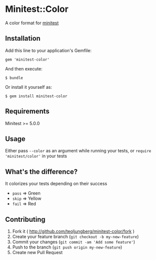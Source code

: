 # Minitest::Color

A color format for [minitest](https://github.com/seattlerb/minitest)

## Installation

Add this line to your application's Gemfile:

    gem 'minitest-color'

And then execute:

    $ bundle

Or install it yourself as:

    $ gem install minitest-color

## Requirements

Minitest >= 5.0.0

## Usage

Either pass `--color` as an argument while running your tests,
or `require 'minitest/color'` in your tests

## What's the difference?
It colorizes your tests depending on their success

- `pass` => Green
- `skip` => Yellow
- `fail` => Red

## Contributing

1. Fork it ( http://github.com/teoljungberg/minitest-color/fork )
2. Create your feature branch (`git checkout -b my-new-feature`)
3. Commit your changes (`git commit -am 'Add some feature'`)
4. Push to the branch (`git push origin my-new-feature`)
5. Create new Pull Request
